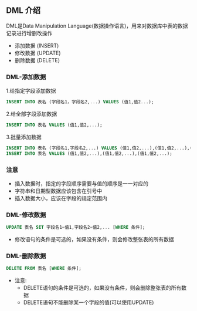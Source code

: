 ## DML 介绍

DML是Data Manipulation Language(数据操作语言)，用来对数据库中表的数据记录进行增删改操作

* 添加数据 (INSERT)
* 修改数据 (UPDATE)
* 删除数据 (DELETE)
  

### DML-添加数据

1.给指定字段添加数据
```SQL
INSERT INTO 表名 (字段名1，字段名2,...) VALUES (值1,值2...);
```

2.给全部字段添加数据
```SQL
INSERT INTO 表名 VALUES (值1,值2,...);
```
3.批量添加数据
```SQL
INSERT INTO 表名 (字段名1,字段名2,...) VALUES (值1,值2,...),(值1,值2,...),(值1,值2...);
INSERT INTO 表名 VALUES (值1,值2,...),(值1,值2,...),(值1,值2,...);
```

### 注意
* 插入数据时，指定的字段顺序需要与值的顺序是一一对应的
* 字符串和日期型数据应该包含在引号中
* 插入数据大小，应该在字段的规定范围内


### DML-修改数据
```SQL
UPDATE 表名 SET 字段名1=值1,字段名2=值2,... [WHERE 条件];
```
* 修改语句的条件是可选的，如果没有条件，则会修改整张表的所有数据


### DML-删除数据
```SQL
DELETE FROM 表名 [WHERE 条件];
```
* 注意:
  * DELETE语句的条件是可选的，如果没有条件，则会删除整张表的所有数据
  * DELETE语句不能删除某一个字段的值(可以使用UPDATE)

